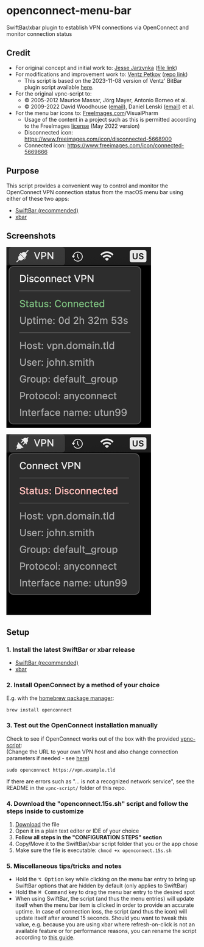 # openconnect-menu-bar

SwiftBar/xbar plugin to establish VPN connections via OpenConnect and monitor connection status


## Credit

- For original concept and initial work to: [Jesse Jarzynka](https://github.com/jessejoe) ([file link](https://github.com/matryer/xbar-plugins/blob/7afadc2d29270c47fe09df4cabc8c29206bd419d/Network/vpn_advanced.sh))
- For modifications and improvement work to: [Ventz Petkov](https://github.com/ventz) ([repo link](https://github.com/ventz/openconnect-gui-menu-bar))
  - This script is based on the 2023-11-08 version of Ventz' BitBar plugin script available [here](https://github.com/ventz/openconnect-gui-menu-bar/blob/6bda0e18b12493b5c727f6cfca636e1455f23d56/openconnect.sh).
- For the original vpnc-script to:
  - © 2005-2012 Maurice Massar, Jörg Mayer, Antonio Borneo et al.
  - © 2009-2022 David Woodhouse ([email](dwmw2@infradead.org)), Daniel Lenski ([email](dlenski@gmail.com)) et al.
- For the menu bar icons to: [FreeImages.com](https://www.freeimages.com)/VisualPharm
  - Usage of the content in a project such as this is permitted according to the FreeImages [license](https://www.freeimages.com/license) (May 2022 version)
  - Disconnected icon: https://www.freeimages.com/icon/disconnected-5668900
  - Connected icon: https://www.freeimages.com/icon/connected-5669666


## Purpose

This script provides a convenient way to control and monitor the OpenConnect VPN connection status from the macOS menu bar using either of these two apps:
- [SwiftBar (recommended)](https://github.com/swiftbar/SwiftBar)
- [xbar](https://xbarapp.com/)


## Screenshots

![Connected](./screenshots/connected.png)

![Disconnected](./screenshots/disconnected.png)


## Setup

### 1. Install the latest SwiftBar or xbar release

- [SwiftBar (recommended)](https://github.com/swiftbar/SwiftBar)
- [xbar](https://xbarapp.com/)


### 2. Install OpenConnect by a method of your choice

E.g. with the [homebrew package manager](https://brew.sh):
```shell
brew install openconnect
```


### 3. Test out the OpenConnect installation manually

Check to see if OpenConnect works out of the box with the provided [vpnc-script](https://www.infradead.org/openconnect/vpnc-script.html):<br />
(Change the URL to your own VPN host and also change connection parameters if needed - see [here](https://www.infradead.org/openconnect/connecting.html))
```shell
sudo openconnect https://vpn.example.tld
```
If there are errors such as "... is not a recognized network service", see the README in the `vpnc-script/` folder of this repo.


### 4. Download the "openconnect.15s.sh" script and follow the steps inside to customize

1. [Download](https://github.com/niklasbogensperger/openconnect-menu-bar/blob/main/openconnect.15s.sh) the file
2. Open it in a plain text editor or IDE of your choice
3. **Follow all steps in the "CONFIGURATION STEPS" section**
4. Copy/Move it to the SwiftBar/xbar script folder that you or the app chose
5. Make sure the file is executable: `chmod +x openconnect.15s.sh`


### 5. Miscellaneous tips/tricks and notes

- Hold the <kbd>⌥ Option</kbd> key while clicking on the menu bar entry to bring up SwiftBar options that are hidden by default (only applies to SwiftBar)
- Hold the <kbd>⌘ Command</kbd> key to drag the menu bar entry to the desired spot
- When using SwiftBar, the script (and thus the menu entries) will update itself when the menu bar item is clicked in order to provide an accurate uptime. In case of connection loss, the script (and thus the icon) will update itself after around 15 seconds. Should you want to tweak this value, e.g. because you are using xbar where refresh-on-click is not an available feature or for performance reasons, you can rename the script according to [this guide](https://github.com/swiftbar/SwiftBar#plugin-naming).

